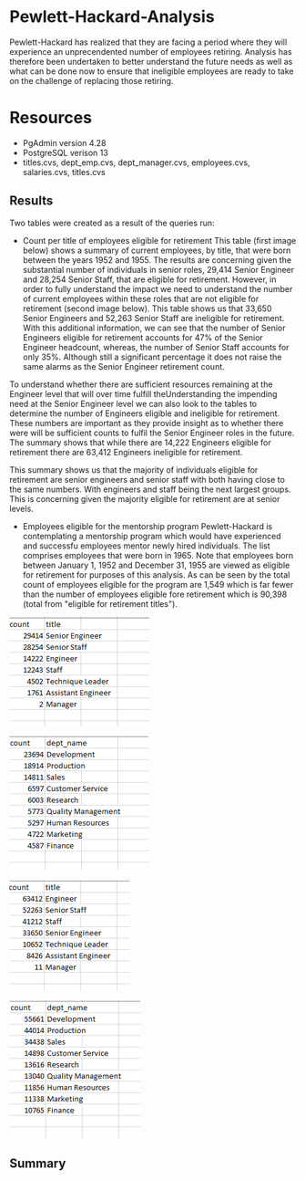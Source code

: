 

# Pewlett-Hackard-Analysis
Pewlett-Hackard has realized that they are facing a period where they will experience an unprecendented number of employees retiring.  Analysis has therefore been undertaken to better understand the future needs as well as what can be done now to ensure that ineligible employees are ready to take on the challenge of replacing those retiring.

# Resources
* PgAdmin version 4.28
* PostgreSQL verison 13
* titles.cvs, dept_emp.cvs, dept_manager.cvs, employees.cvs, salaries.cvs, titles.cvs

## Results
Two tables were created as a result of the queries run:
  
* Count per title of employees eligible for retirement
This table (first image below) shows a summary of current employees, by title, that were born between the years 1952 and 1955.  The results are concerning given the substantial number of individuals in senior roles, 29,414 Senior Engineer and 28,254 Senior Staff, that are eligible for retirement.  However, in order to fully understand the impact we need to understand the number of current employees within these roles that are not eligible for retirement (second image below). This table shows us that 33,650 Senior Engineers and 52,263 Senior Staff are ineligible for retirement.  With this additional information, we can see that the number of Senior Engineers eligible for retirement accounts for 47% of the Senior Engineer headcount, whereas, the number of Senior Staff accounts for only 35%.  Although still a significant percentage it does not raise the same alarms as the Senior Engineer retirement count.  

To understand whether there are sufficient resources remaining at the Engineer level that will over time fulfill theUnderstanding the impending need at the Senior Engineer level we can also look to the tables to determine the number of Engineers eligible and ineligible for retirement.  These numbers are important as they provide insight as to whether there were will be sufficient counts to fulfil the Senior Engineer roles in the future.  The summary shows that while there are 14,222 Engineers eligible for retirement there are 63,412 Engineers ineligible for retirement.

This summary shows us that the majority of individuals eligible for retirement are senior engineers and senior staff with both having close to the same numbers.  With engineers and staff being the next largest groups. This is concerning given the majority eligible for retirement are at senior levels. 

* Employees eligible for the mentorship program
Pewlett-Hackard is contemplating a mentorship program which would have experienced and successfu employees mentor newly hired individuals.  The list comprises employees that were born in 1965.  Note that employees born between January 1, 1952 and December 31, 1955 are viewed as eligible for retirement for purposes of this analysis.  As can be seen by the total count of employees eligible for the program are 1,549 which is far fewer than the number of employees eligible fore retirement which is 90,398 (total from "eligible for retirement titles").  


![eligible for retirement by titles](https://github.com/bedwardssmith/Pewlett-Hackard-Analysis/blob/main/Analysis_Projects_Folder/Pewlett_Hackard_Analysis_Folder/Data/retiring_titles_sum.png)

![eligible for retirement by department](https://github.com/bedwardssmith/Pewlett-Hackard-Analysis/blob/main/Analysis_Projects_Folder/Pewlett_Hackard_Analysis_Folder/Data/retiring_dept_sum.png)

![ineligible for retiremement by titles](https://github.com/bedwardssmith/Pewlett-Hackard-Analysis/blob/main/Analysis_Projects_Folder/Pewlett_Hackard_Analysis_Folder/Data/ineligible_title_sum.png)

![ineligible for retirement by department](https://github.com/bedwardssmith/Pewlett-Hackard-Analysis/blob/main/Analysis_Projects_Folder/Pewlett_Hackard_Analysis_Folder/Data/ineligible_dept_sum.png)






## Summary


